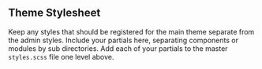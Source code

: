 ## Theme Stylesheet

Keep any styles that should be registered for the main theme separate from the admin styles. Include your partials here, separating components or modules by sub directories. Add each of your partials to the master `styles.scss` file one level above.